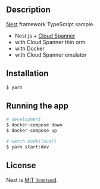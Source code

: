 ## Description

[Nest](https://github.com/nestjs/nest) framework TypeScript sample.

* Nest.js + [Cloud Spanner](https://cloud.google.com/spanner)
* with Cloud Spanner thin orm
* with Docker
* with Cloud Spanner emulator

## Installation

```bash
$ yarn 
```

## Running the app

```bash
# development
$ docker-compose down
$ docker-compose up

# watch mode(local)
$ yarn start:dev
```

## License

Nest is [MIT licensed](LICENSE).
